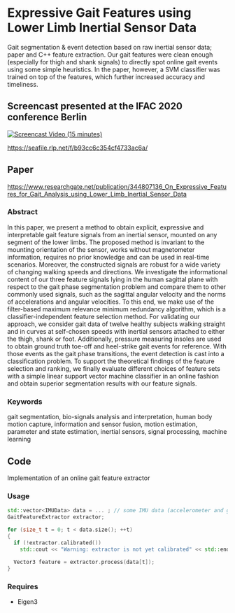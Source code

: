 # Expressive Gait Features using Lower Limb Inertial Sensor Data
Gait segmentation &amp; event detection based on raw inertial sensor data; paper and C++ feature extraction.
Our gait features were clean enough (especially for thigh and shank signals) to directly spot online gait events using some simple heuristics. In the paper, however, a SVM classifier was trained on top of the features, which further increased accuracy and timeliness. 

## Screencast presented at the IFAC 2020 conference Berlin

[![Screencast Video (15 minutes)](https://seafile.rlp.net/f/379b5bbccbe849d58a5b/?dl=1)](https://seafile.rlp.net/f/b93cc6c354cf4733ac6a/?dl=1)



https://seafile.rlp.net/f/b93cc6c354cf4733ac6a/



## Paper
https://www.researchgate.net/publication/344807136_On_Expressive_Features_for_Gait_Analysis_using_Lower_Limb_Inertial_Sensor_Data

### Abstract
In this paper, we present a method to obtain explicit, expressive and interpretable
gait feature signals from an inertial sensor, mounted on any segment of the lower limbs.
The proposed method is invariant to the mounting orientation of the sensor, works without
magnetometer information, requires no prior knowledge and can be used in real-time scenarios.
Moreover, the constructed signals are robust for a wide variety of changing walking speeds
and directions. We investigate the informational content of our three feature signals lying in
the human sagittal plane with respect to the gait phase segmentation problem and compare
them to other commonly used signals, such as the sagittal angular velocity and the norms of
accelerations and angular velocities. To this end, we make use of the filter-based maximum
relevance minimum redundancy algorithm, which is a classifier-independent feature selection
method. For validating our approach, we consider gait data of twelve healthy subjects walking
straight and in curves at self-chosen speeds with inertial sensors attached to either the thigh,
shank or foot. Additionally, pressure measuring insoles are used to obtain ground truth toe-off
and heel-strike gait events for reference. With those events as the gait phase transitions, the
event detection is cast into a classification problem. To support the theoretical findings of the
feature selection and ranking, we finally evaluate different choices of feature sets with a simple
linear support vector machine classifier in an online fashion and obtain superior segmentation
results with our feature signals.

### Keywords
gait segmentation, bio-signals analysis and interpretation, human body motion
capture, information and sensor fusion, motion estimation, parameter and state estimation,
inertial sensors, signal processing, machine learning

## Code
Implementation of an online gait feature extractor
### Usage
```cpp
std::vector<IMUData> data = ... ; // some IMU data (accelerometer and gyroscope measurements)
GaitFeatureExtractor extractor;

for (size_t t = 0; t < data.size(); ++t)
{
  if (!extractor.calibrated())
    std::cout << "Warning: extractor is not yet calibrated" << std::endl;
  
  Vector3 feature = extractor.process(data[t]);
}

```

### Requires
- Eigen3

